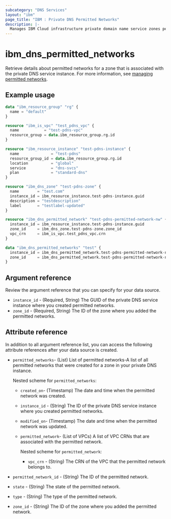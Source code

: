 ```yaml
---
subcategory: "DNS Services"
layout: "ibm"
page_title: "IBM : Private DNS Permitted Networks"
description: |-
  Manages IBM Cloud infrastructure private domain name service zones permitted networks.
---
```


# ibm_dns_permitted_networks

Retrieve details about permitted networks for a zone that is associated with the private DNS service instance. For more information, see [managing permitted networks](https://cloud.ibm.com/docs/dns-svcs?topic=dns-svcs-managing-permitted-networks).


## Example usage

```terraform
data "ibm_resource_group" "rg" {
  name = "default"
}

resource "ibm_is_vpc" "test_pdns_vpc" {
  name           = "test-pdns-vpc"
  resource_group = data.ibm_resource_group.rg.id
}

resource "ibm_resource_instance" "test-pdns-instance" {
  name              = "test-pdns"
  resource_group_id = data.ibm_resource_group.rg.id
  location          = "global"
  service           = "dns-svcs"
  plan              = "standard-dns"
}

resource "ibm_dns_zone" "test-pdns-zone" {
  name        = "test.com"
  instance_id = ibm_resource_instance.test-pdns-instance.guid
  description = "testdescription"
  label       = "testlabel-updated"
}

resource "ibm_dns_permitted_network" "test-pdns-permitted-network-nw" {
  instance_id = ibm_resource_instance.test-pdns-instance.guid
  zone_id     = ibm_dns_zone.test-pdns-zone.zone_id
  vpc_crn     = ibm_is_vpc.test_pdns_vpc.crn
}

data "ibm_dns_permitted_networks" "test" {
  instance_id = ibm_dns_permitted_network.test-pdns-permitted-network-nw.instance_id
  zone_id     = ibm_dns_permitted_network.test-pdns-permitted-network-nw.zone_id
}
```

## Argument reference
Review the argument reference that you can specify for your data source.

- `instance_id` - (Required, String) The GUID of the private DNS service instance where you created permitted networks.
- `zone_id` - (Required, String) The ID of the zone where you added the permitted networks.

## Attribute reference
In addition to all argument reference list, you can access the following attribute references after your data source is created. 

- `permitted_networks`- (List) List of permitted networks-A list of all permitted networks that were created for a zone in your private DNS instance.

  Nested scheme for `permitted_networks`:
  - `created_on`- (Timestamp) The date and time when the permitted network was created.
  - `instance_id` - (String) The ID of the private DNS service instance where you created permitted networks.
  - `modified_on`- (Timestamp) The date and time when the permitted network was updated.
  - `permitted_network`- (List of VPCs) A list of VPC CRNs that are associated with the permitted network.
    
     Nested scheme for `permitted_network`:
     - `vpc_crn` - (String) The CRN of the VPC that the permitted network belongs to. 
- `permitted_network_id` - (String) The ID of the permitted network.
- `state` - (String) The state of the permitted network. 
- `type` - (String) The type of the permitted network.
- `zone_id` - (String) The ID of the zone where you added the permitted network.
